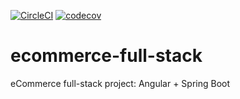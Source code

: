 [![CircleCI](https://dl.circleci.com/status-badge/img/gh/MrSkinface/ecommerce-full-stack/tree/master.svg?style=svg)](https://dl.circleci.com/status-badge/redirect/gh/MrSkinface/ecommerce-full-stack/tree/master)
[![codecov](https://codecov.io/gh/MrSkinface/ecommerce-full-stack/branch/issue%2F55/graph/badge.svg?token=LP9EVAGCSK)](https://codecov.io/gh/MrSkinface/ecommerce-full-stack)

# ecommerce-full-stack
eCommerce full-stack project: Angular + Spring Boot

